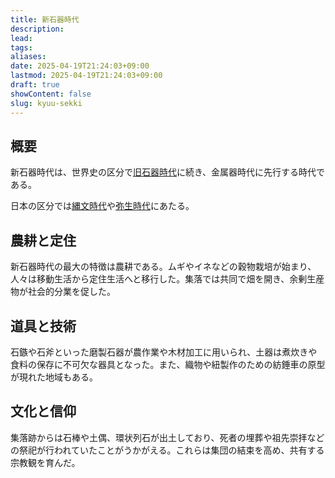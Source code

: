 ```yaml
---
title: 新石器時代
description: 
lead: 
tags: 
aliases: 
date: 2025-04-19T21:24:03+09:00
lastmod: 2025-04-19T21:24:03+09:00
draft: true
showContent: false
slug: kyuu-sekki
---
```

## 概要
新石器時代は、世界史の区分で[旧石器時代](../bc/紀元前・旧石器時代.md#旧石器時代とは？)に続き、金属器時代に先行する時代である。

日本の区分では[縄文時代](縄文時代.md)や[弥生時代](../yayoi/弥生時代.md)にあたる。

## 農耕と定住
新石器時代の最大の特徴は農耕である。ムギやイネなどの穀物栽培が始まり、人々は移動生活から定住生活へと移行した。集落では共同で畑を開き、余剰生産物が社会的分業を促した。

## 道具と技術
石鏃や石斧といった磨製石器が農作業や木材加工に用いられ、土器は煮炊きや食料の保存に不可欠な器具となった。また、織物や紐製作のための紡錘車の原型が現れた地域もある。

## 文化と信仰
集落跡からは石棒や土偶、環状列石が出土しており、死者の埋葬や祖先崇拝などの祭祀が行われていたことがうかがえる。これらは集団の結束を高め、共有する宗教観を育んだ。